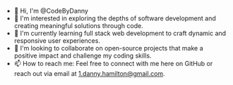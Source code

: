 + 👋 Hi, I'm @CodeByDanny 
+ 👀 I'm interested in exploring the depths of software development and creating meaningful solutions through code.
+ 🌱 I'm currently learning full stack web development to craft dynamic and responsive user experiences.
+ 💞️ I'm looking to collaborate on open-source projects that make a positive impact and challenge my coding skills.
+ 📫 How to reach me: Feel free to connect with me here on GitHub or reach out via email at 1.danny.hamilton@gmail.com.

<!---
CodeByDanny/CodeByDanny is a ✨ special ✨ repository because its `README.md` (this file) appears on your GitHub profile.
You can click the Preview link to take a look at your changes.
--->
